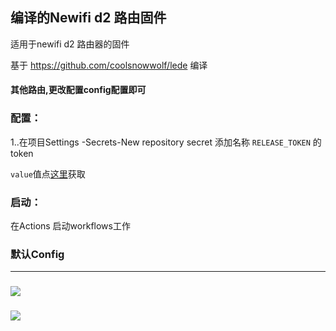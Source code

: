 ## 编译的Newifi d2 路由固件

适用于newifi d2 路由器的固件

基于 https://github.com/coolsnowwolf/lede 编译



#### 其他路由,更改配置config配置即可

###  配置：

1..在项目Settings -Secrets-New repository secret 添加名称 `RELEASE_TOKEN` 的token

`value`值点[这里](https://github.com/settings/tokens/new)获取

### 启动：

在Actions 启动workflows工作



### 默认Config

------



### <img src="http://img.lightr.cn/github/newifi04241626.png"  />



### ![](http://img.lightr.cn/github/newifi20210424161502.png)











